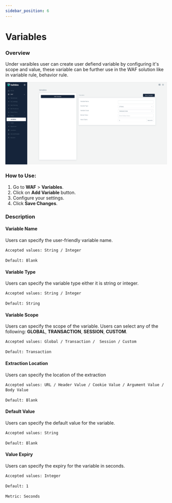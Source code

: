 ```yaml
---
sidebar_position: 6
---
```


# Variables

### Overview
Under varaibles user can create user defiend variable by configuring it's scope and value, these variable can be further use in the WAF solution like in variable rule, behavior rule.  

![Variable](/img/ce-waf/docs/variable.png)  

### How to Use:
1. Go to **WAF** > **Variables**.
2. Click on **Add Variable** button.
3. Configure your settings.
4. Click **Save Changes**.  

### Description

#### Variable Name
Users can specify the user-friendly variable name.

    Accepted values: String / Integer 

    Default: Blank  

#### Variable Type
Users can specify the variable type either it is string or integer.

    Accepted values: String / Integer

    Default: String 

#### Variable Scope
Users can specify the scope of the variable. Users can select any of the following: **GLOBAL**, **TRANSACTION**, **SESSION**, **CUSTOM**.

    Accepted values: Global / Transaction /  Session / Custom

    Default: Transaction  

#### Extraction Location
Users can specify the location of the extraction

    Accepted values: URL / Header Value / Cookie Value / Argument Value / Body Value

    Default: Blank  

#### Default Value
Users can specify the default value for the variable.

    Accepted values: String 

    Default: Blank  

#### Value Expiry
Users can specify the expiry for the variable in seconds.

    Accepted values: Integer 

    Default: 1  

    Metric: Seconds
